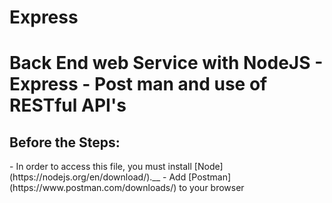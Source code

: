 # Express

<H1>Back End web Service with NodeJS - Express - Post man and use of RESTful API's </H1>

<H2>Before the Steps:</H2>
- In order to access this file, you must install [Node](https://nodejs.org/en/download/).__
- Add [Postman](https://www.postman.com/downloads/) to your browser